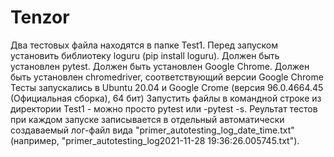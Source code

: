 # Tenzor
Два тестовых файла находятся в папке Test1. 
Перед запуском установить библиотеку loguru (pip install loguru). 
Должен быть установлен pytest. 
Должен быть установлен Google Chrome.
Должен быть установлен chromedriver, соответствующий версии Google Chrome
Тесты запускались в Ubuntu 20.04 и Google Crome (версия 96.0.4664.45 (Официальная сборка), 64 бит)
Запустить файлы в командной строке из директории Test1 - можно просто pytest или -pytest -s. 
Реультат тестов при каждом запуске записывается в отдельный автоматически создаваемый лог-файл вида "primer_autotesting_log_date_time.txt" (например, "primer_autotesting_log2021-11-28 19:36:26.005745.txt").
